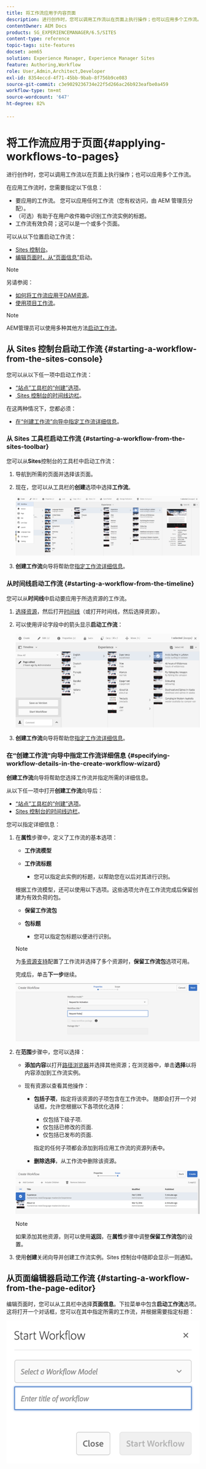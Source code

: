 ```yaml
---
title: 将工作流应用于内容页面
description: 进行创作时，您可以调用工作流以在页面上执行操作；也可以应用多个工作流。
contentOwner: AEM Docs
products: SG_EXPERIENCEMANAGER/6.5/SITES
content-type: reference
topic-tags: site-features
docset: aem65
solution: Experience Manager, Experience Manager Sites
feature: Authoring,Workflow
role: User,Admin,Architect,Developer
exl-id: 8354eccd-4f71-45bb-9bab-8f756b9ce083
source-git-commit: c3e9029236734e22f5d266ac26b923eafbe0a459
workflow-type: tm+mt
source-wordcount: '647'
ht-degree: 82%

---
```


# 将工作流应用于页面{#applying-workflows-to-pages}

进行创作时，您可以调用工作流以在页面上执行操作；也可以应用多个工作流。

在应用工作流时，您需要指定以下信息：

* 要应用的工作流。
您可以应用任何工作流（您有权访问，由 AEM 管理员分配）。
* （可选）有助于在用户收件箱中识别工作流实例的标题。
* 工作流有效负荷；这可以是一个或多个页面。

可以从以下位置启动工作流：

* [Sites 控制台](#starting-a-workflow-from-the-sites-console)。
* [编辑页面时，从“页面信息”](#starting-a-workflow-from-the-page-editor)启动。

>[!NOTE]
>
>另请参阅：
>
>* [如何将工作流应用于DAM资源](/help/assets/assets-workflow.md)。
>* [使用项目工作流](/help/sites-authoring/projects-with-workflows.md)。
>

>[!NOTE]
>
>AEM管理员可以使用多种其他方法[启动工作流](/help/sites-administering/workflows-starting.md)。

## 从 Sites 控制台启动工作流 {#starting-a-workflow-from-the-sites-console}

您可以从以下任一项中启动工作流：

* [“站点”工具栏的“创建”选项](#starting-a-workflow-from-the-sites-toolbar)。
* [&#x200B; Sites 控制台的时间线边栏](#starting-a-workflow-from-the-timeline)。

在这两种情况下，您都必须：

* [在“创建工作流”向导中指定工作流详细信息](#specifying-workflow-details-in-the-create-workflow-wizard)。

### 从 Sites 工具栏启动工作流 {#starting-a-workflow-from-the-sites-toolbar}

您可以从&#x200B;**Sites**&#x200B;控制台的工具栏中启动工作流：

1. 导航到所需的页面并选择该页面。

1. 现在，您可以从工具栏的&#x200B;**创建**&#x200B;选项中选择&#x200B;**工作流**。

   ![screen_shot_2019-03-06at121237pm](assets/screen_shot_2019-03-06at121237pm.png)

1. **创建工作流**&#x200B;向导将帮助您[指定工作流详细信息](#specifying-workflow-details-in-the-create-workflow-wizard)。

### 从时间线启动工作流 {#starting-a-workflow-from-the-timeline}

您可以从&#x200B;**时间线**&#x200B;中启动要应用于所选资源的工作流。

1. [选择资源](/help/sites-authoring/basic-handling.md#viewingandselectingyourresources)，然后打开[时间线](/help/sites-authoring/basic-handling.md#timeline)（或打开时间线，然后选择资源）。
1. 可以使用评论字段中的箭头显示&#x200B;**启动工作流**：

   ![screen-shot_2019-03-05at120026](assets/screen-shot_2019-03-05at120026.png)

1. **创建工作流**&#x200B;向导将帮助您[指定工作流详细信息](#specifying-workflow-details-in-the-create-workflow-wizard)。

### 在“创建工作流”向导中指定工作流详细信息 {#specifying-workflow-details-in-the-create-workflow-wizard}

**创建工作流**&#x200B;向导将帮助您选择工作流并指定所需的详细信息。

从以下任一项中打开&#x200B;**创建工作流**&#x200B;向导后：

* [“站点”工具栏的“创建”选项](#starting-a-workflow-from-the-sites-toolbar)。
* [Sites 控制台的时间线边栏](#starting-a-workflow-from-the-timeline)。

您可以指定详细信息：

1. 在&#x200B;**属性**&#x200B;步骤中，定义了工作流的基本选项：

   * **工作流模型**
   * **工作流标题**

      * 您可以指定此实例的标题，以帮助您在以后对其进行识别。

   根据工作流模型，还可以使用以下选项。这些选项允许在工作流完成后保留创建为有效负荷的包。

   * **保留工作流包**
   * **包标题**

      * 您可以指定包标题以便进行识别。

   >[!NOTE]
   >
   >为[多资源支持](/help/sites-developing/workflows-models.md#configuring-a-workflow-for-multi-resource-support)配置了工作流并选择了多个资源时，**保留工作流包**&#x200B;选项可用。

   完成后，单击&#x200B;**下一步**&#x200B;继续。

   ![wf-52](assets/wf-52.png)

1. 在&#x200B;**范围**&#x200B;步骤中，您可以选择：

   * **添加内容**&#x200B;以打开[路径浏览器](/help/sites-authoring/author-environment-tools.md#path-browser)并选择其他资源；在浏览器中，单击&#x200B;**选择**&#x200B;以将内容添加到工作流实例。

   * 现有资源以查看其他操作：

      * **包括子项**，指定将该资源的子项包含在工作流中。
随即会打开一个对话框，允许您根据以下各项优化选择：

         * 仅包括下级子项.
         * 仅包括已修改的页面.
         * 仅包括已发布的页面.

        指定的任何子项都会添加到将应用工作流的资源列表中。

      * **删除选择**，从工作流中删除该资源。

   ![wf-53](assets/wf-53.png)

   >[!NOTE]
   >
   >如果添加其他资源，则可以使用&#x200B;**返回**，在&#x200B;**属性**&#x200B;步骤中调整&#x200B;**保留工作流包**&#x200B;的设置。

1. 使用&#x200B;**创建**&#x200B;关闭向导并创建工作流实例。Sites 控制台中随即会显示一则通知。

## 从页面编辑器启动工作流 {#starting-a-workflow-from-the-page-editor}

编辑页面时，您可以从工具栏中选择&#x200B;**页面信息**。下拉菜单中包含&#x200B;**启动工作流**&#x200B;选项。这将打开一个对话框，您可以在其中指定所需的工作流，并根据需要指定标题：

![wf-54](assets/wf-54.png)
